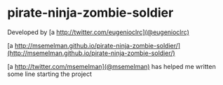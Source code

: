pirate-ninja-zombie-soldier
===========================

Developed by [a http://twitter.com/eugenioclrc](@eugenioclrc) 


[a http://msemelman.github.io/pirate-ninja-zombie-soldier/](http://msemelman.github.io/pirate-ninja-zombie-soldier/)

[a http://twitter.com/msemelman](@msemelman) has helped me written some line starting the project